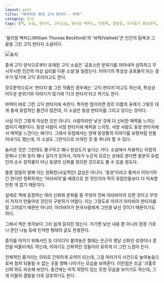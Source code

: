 ```yaml
---
layout: post
title: "매력적인 동양 고딕 판타지 - 바텍"
category: 도서
tags: [책, 소설, 판타지, 고딕소설, 윌리엄 벡퍼드, 정영목, 열림원, 이삭줍기 환상문학, 서평]
---
```


'윌리엄 벡퍼드(William Thomas Beckford)'의
'바텍(Vathek)'은
인간의 탐욕과 그 끝을 그린 고딕 판타지 소설이다.

![표지](https://lh3.googleusercontent.com/d_82A6ttV8m24wioLG8jxI4N5nsr0oXR24344h5V-yCV4IfLQItgH-99e7LHJm8EGcRmZWUvZ946GA=s480)

중세 고딕 양식으로부터 유래된 고딕 소설은
'공포스런 분위기를 자아내어 섬뜩하고 무시무시한 인간의 이상 심리를 다룬 소설'을 일컫는다.
이야기의 특성상 공포물이 되는 경우가 많기에 고딕 호러라고도 한다.

장르문학으로서 '판타지'를 그린 작품인 경우에는 '고딕 판타지'라고도 하는데,
특성상 어두운 분위기와 이야기가 많기에 '다크 판타지'라고 하기도 한다.

바텍이 바로 그런 고딕 판타지에 속한다.
특이한 점이라면 장르 이름의 유례가 그렇듯 대게 중세 유럽적인 물건이 많은데,
이 소설은 동양 판타지를 그리고 있다는 것이다.

사실 이건 그렇게 이상한 것은 아니다.
사람이라만 낯선 것에 더 신비한 매력을 느끼는 법이기 때문이다.
동양 사람이 서양 판타지에 매력을 느끼듯,
서양 사람도 동양 판타지에서 매력을 느낀다는 얘기다.
그래서 유럽에서는 한때 동양풍의 이야기를 유행처럼 만들어내기도 했는데,
이 소설도 그런식으로 쓰여진 것 중 하나라 할 수 있다.

놀라운 것은 그런데도 불구하고 꽤나 완성도가 높다는 거다.
소설에서 차용하는 아랍의 문화나 신화 등이 꽤나 깊이가 있어서,
저자가 누군지 모르는 상태로 본다면
충분히 유럽인의 순수 창작물이 아닌 동양의 신화를 정리한 것으로도 볼 수 있을 정도다.

물론 엄밀히 말해 이는 정확한(사실적인) 감상은 아니다.
'동양'이라고 퉁쳐서 이야기하긴 한다만 정확하게는 '아라비아'를 배경으로 한 것인지라
딱히 유럽인들보다 더 익숙할만한 게 없기 때문이다.

실제로 책에 등장하는 여러 신화와 문화들 중
무엇이 진짜 아라비아의 오랜 것이고 무엇이 저자가 만들어낸 것인지 구분하기 어렵다.
이는 그정도로 저자가 아라비아 판타지를 잘 그려냈기 때문만 아니라,
아라비아가 한국사람에게 그만큼 낯선 것이기 때문이기도 하다.

그래서 책은 생각보다 그리 쉽게 읽히진 않는다.
거기엔 낯선 내용 뿐 아니라 문장 기호나 문단 나눔 등에 인색한 형태의 글도 한몫한다.

종이를 아끼기 위해서인 듯 다닥다닥 붙여놓은 형태는
은근히 옛날 신화인 성경이나 경전을 떠올리게도 하는데,
이야기도 신화적인 것들이라 묘하게 더 그런 느낌이 든다.

전체적인 줄거리는 의외로 간략하게 요약이 되는데,
그걸 여러가지 사건으로 늘여놓음으로써
점차 되돌릴 수 없는 곳을 향해 나아가는 모습을 보여준다.
이런점은 조금 '크툴루 신화'와도 비슷해 보인다.
중간에는 아직 희망이 있는 듯한 모습을 보이기도 하는데,
그게 이들의 결말을 더욱 강조하기도 한다.
